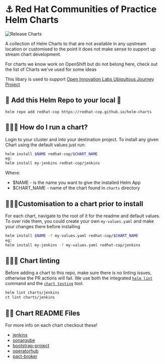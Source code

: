 # ⚓️ Red Hat Communities of Practice Helm Charts

![Release Charts](https://github.com/redhat-cop/helm-charts/workflows/Release%20Charts/badge.svg)

A collection of Helm Charts to that are not available in any upstream location or customised to the point it does not make sense to support up stream chart development.

For charts we know work on OpenShift but do not belong here, check out the list of Charts we've used for some ideas

This libary is used to support [Open Innovation Labs Ubiquitous Journey Project](https://github.com/rht-labs/ubiquitous-journey)

## 🧰 Add this Helm Repo to your local 🧰
```
helm repo add redhat-cop https://redhat-cop.github.io/helm-charts
```

## 🏃‍♀️💨 How do I run a chart?
Login to your cluster and into your destination project. To install any given Chart using the default values just run:
```bash
helm install $NAME redhat-cop/$CHART_NAME
eg:
helm install my-jenkins redhat-cop/jenkins
```
Where:
* $NAME - is the name you want to give the installed Helm App
* $CHART_NAME - name of the chart found in `charts` directory


## 🏃‍♂️💨Customisation to a chart prior to install
For each chart, navigate to the root of it for the readme and default values. To over ride them, you could create your own `my-values.yaml` and make your changes there before installing
```bash
helm install $NAME -f my-values.yaml redhat-cop/$CHART_NAME
eg:
helm install my-jenkins -f my-values.yaml redhat-cop/jenkins
```

## 🏃‍♂️💨 Chart linting

Before adding a chart to this repo, make sure there is no linting issues, otherwise the PR actions will fail. 
We use both the integrated [`helm lint`](https://helm.sh/docs/helm/helm_lint/) command and the [`chart testing`](https://github.com/helm/chart-testing/blob/master/doc/ct_lint.md) tool.
```bash
helm lint charts/jenkins
ct lint charts/jenkins
```

## 👩‍🏫 Chart README Files
For more info on each chart checkout these!
* [jenkins](/charts/jenkins)
* [sonarqube](/charts/sonarqube)
* [bootstrap-project](/charts/bootstrap-project)
* [operatorhub](/charts/operatorhub)
* [pact-broker](/charts/pact-broker)
